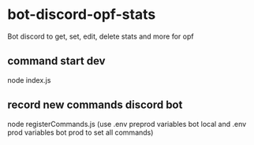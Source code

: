 # bot-discord-opf-stats
Bot discord to get, set, edit, delete stats and more for opf

## command start dev
node index.js

## record new commands discord bot
node registerCommands.js (use .env preprod variables bot local and .env prod variables bot prod to set all commands)